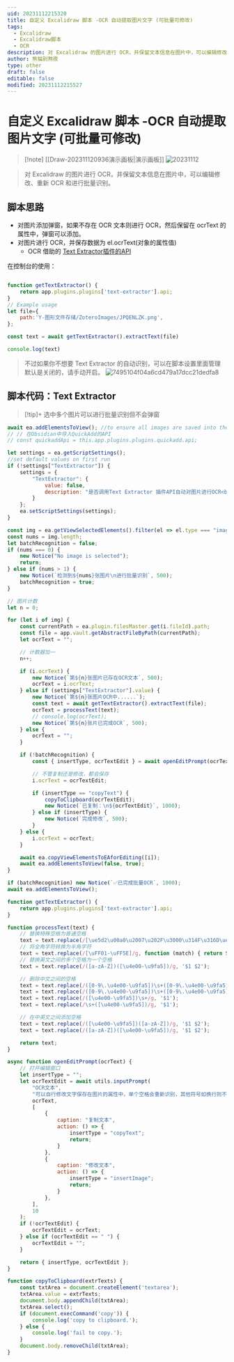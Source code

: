 ```yaml
---
uid: 20231112215320
title: 自定义 Excalidraw 脚本 -OCR 自动提取图片文字 (可批量可修改)
tags:
  - Excalidraw
  - Excalidraw脚本
  - OCR
description: 对 Excalidraw 的图片进行 OCR，并保留文本信息在图片中，可以编辑修改、重新 OCR 和进行批量识别。
author: 熊猫别熬夜
type: other
draft: false
editable: false
modified: 20231112215527
---
```


# 自定义 Excalidraw 脚本 -OCR 自动提取图片文字 (可批量可修改)

> [!note] [[Draw-202311120936演示画板|演示画板]]
> ![20231112](https://github.com/PandaNocturne/Pkmer-Docs/assets/84729049/cc0d6c64-106e-44bc-9d83-6ca8de20b1e2)


> 对 Excalidraw 的图片进行 OCR，并保留文本信息在图片中，可以编辑修改、重新 OCR 和进行批量识别。

## 脚本思路

- 对图片添加弹窗，如果不存在 OCR 文本则进行 OCR，然后保留在 ocrText 的属性中，弹窗可以添加。
- 对图片进行 OCR，并保存数据为 el.ocrText(对象的属性值)
	- OCR 借助的 [Text Extractor插件的API](https://github.com/scambier/obsidian-text-extractor#using-text-extractor-as-a-dependency-for-your-plugin)

在控制台的使用：

```js

function getTextExtractor() {
	return app.plugins.plugins['text-extractor'].api;
}
// Example usage
let file={
    path:'Y-图形文件存储/ZoteroImages/JPQENLZK.png',
};

const text = await getTextExtractor().extractText(file)

console.log(text)
```

> 不过如果你不想要 Text Extractor 的自动识别，可以在脚本设置里面管理
> 默认是关闭的，请手动开启。
> ![7495104f04a6cd479a17dcc21dedfa8](https://cdn.pkmer.cn/images/7495104f04a6cd479a17dcc21dedfa8.png!pkmer)

## 脚本代码：Text Extractor

> [!tip]+ 选中多个图片可以进行批量识别但不会弹窗

```js
await ea.addElementsToView(); //to ensure all images are saved into the file
// // 在Obsidian中导入QuickAdd的API
// const quickaddApi = this.app.plugins.plugins.quickadd.api;

let settings = ea.getScriptSettings();
//set default values on first run
if (!settings["TextExtractor"]) {
	settings = {
		"TextExtractor": {
			value: false,
			description: "是否调用Text Extractor 插件API自动对图片进行OCR<br>安装Text Extractor 插件即可，注意设置识别语言"
		}
	};
	ea.setScriptSettings(settings);
}

const img = ea.getViewSelectedElements().filter(el => el.type === "image");
const nums = img.length;
let batchRecognition = false;
if (nums === 0) {
	new Notice("No image is selected");
	return;
} else if (nums > 1) {
	new Notice(`检测到${nums}张图片\n进行批量识别`, 500);
	batchRecognition = true;
}

// 图片计数
let n = 0;

for (let i of img) {
	const currentPath = ea.plugin.filesMaster.get(i.fileId).path;
	const file = app.vault.getAbstractFileByPath(currentPath);
	let ocrText = "";

	// 计数器加一
	n++;

	if (i.ocrText) {
		new Notice(`第${n}张图片已存在OCR文本`, 500);
		ocrText = i.ocrText;
	} else if (settings["TextExtractor"].value) {
		new Notice(`第${n}张图片OCR中......`);
		const text = await getTextExtractor().extractText(file);
		ocrText = processText(text);
		// console.log(ocrText);
		new Notice(`第${n}张片已完成OCR`, 500);
	} else {
		ocrText = "";
	}

	if (!batchRecognition) {
		const { insertType, ocrTextEdit } = await openEditPrompt(ocrText);

		// 不管复制还是修改，都会保存
		i.ocrText = ocrTextEdit;

		if (insertType == "copyText") {
			copyToClipboard(ocrTextEdit);
			new Notice(`已复制：\n${ocrTextEdit}`, 1000);
		} else if (insertType) {
			new Notice(`完成修改`, 500);
		}
	} else {
		i.ocrText = ocrText;
	}

	await ea.copyViewElementsToEAforEditing([i]);
	await ea.addElementsToView(false, true);
}

if (batchRecognition) new Notice(`✅已完成批量OCR`, 1000);
await ea.addElementsToView();

function getTextExtractor() {
	return app.plugins.plugins['text-extractor'].api;
}

function processText(text) {
	// 替换特殊空格为普通空格
	text = text.replace(/[\ue5d2\u00a0\u2007\u202F\u3000\u314F\u316D\ue5cf]/g, ' ');
	// 将全角字符转换为半角字符
	text = text.replace(/[\uFF01-\uFF5E]/g, function (match) { return String.fromCharCode(match.charCodeAt(0) - 65248); });
	// 替换英文之间的多个空格为一个空格
	text = text.replace(/([a-zA-Z])([\u4e00-\u9fa5])/g, '$1 $2');

	// 删除中文之间的空格
	text = text.replace(/([0-9\.\u4e00-\u9fa5])\s+([0-9\.\u4e00-\u9fa5])/g, '$1$2');
	text = text.replace(/([0-9\.\u4e00-\u9fa5])\s+([0-9\.\u4e00-\u9fa5])/g, '$1$2');
	text = text.replace(/([\u4e00-\u9fa5])\s+/g, '$1');
	text = text.replace(/\s+([\u4e00-\u9fa5])/g, '$1');

	// 在中英文之间添加空格
	text = text.replace(/([\u4e00-\u9fa5])([a-zA-Z])/g, '$1 $2');
	text = text.replace(/([a-zA-Z])([\u4e00-\u9fa5])/g, '$1 $2');

	return text;
}

async function openEditPrompt(ocrText) {
	// 打开编辑窗口
	let insertType = "";
	let ocrTextEdit = await utils.inputPrompt(
		"OCR文本",
		"可以自行修改文字保存在图片的属性中，单个空格会重新识别，其他符号如换行则不会自动识别，默认退出为识别的文字",
		ocrText,
		[
			{
				caption: "复制文本",
				action: () => {
					insertType = "copyText";
					return;
				}
			},
			{
				caption: "修改文本",
				action: () => {
					insertType = "insertImage";
					return;
				}
			},
		],
		10
	);
	if (!ocrTextEdit) {
		ocrTextEdit = ocrText;
	} else if (ocrTextEdit == " ") {
		ocrTextEdit = "";
	}

	return { insertType, ocrTextEdit };
}

function copyToClipboard(extrTexts) {
	const txtArea = document.createElement('textarea');
	txtArea.value = extrTexts;
	document.body.appendChild(txtArea);
	txtArea.select();
	if (document.execCommand('copy')) {
		console.log('copy to clipboard.');
	} else {
		console.log('fail to copy.');
	}
	document.body.removeChild(txtArea);
}

```
